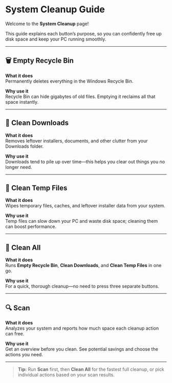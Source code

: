 # System Cleanup Guide

Welcome to the **System Cleanup** page!  

This guide explains each button’s purpose, so you can confidently free up disk space and keep your PC running smoothly.

---

## 🗑️ Empty Recycle Bin

**What it does**  
Permanently deletes everything in the Windows Recycle Bin.

**Why use it**  
Recycle Bin can hide gigabytes of old files. Emptying it reclaims all that space instantly.

---

## 📁 Clean Downloads

**What it does**  
Removes leftover installers, documents, and other clutter from your Downloads folder.

**Why use it**  
Downloads tend to pile up over time—this helps you clear out things you no longer need.

---

## 🧹 Clean Temp Files

**What it does**  
Wipes temporary files, caches, and leftover installer data from your system.

**Why use it**  
Temp files can slow down your PC and waste disk space; cleaning them can boost performance.

---

## 🧼 Clean All

**What it does**  
Runs **Empty Recycle Bin**, **Clean Downloads**, and **Clean Temp Files** in one go.

**Why use it**  
For a quick, thorough cleanup—no need to press three separate buttons.

---

## 🔍 Scan

**What it does**  
Analyzes your system and reports how much space each cleanup action can free.

**Why use it**  
Get an overview before you clean. See potential savings and choose the actions you need.

---

> **Tip:** Run **Scan** first, then **Clean All** for the fastest full cleanup, or pick individual actions based on your scan results.